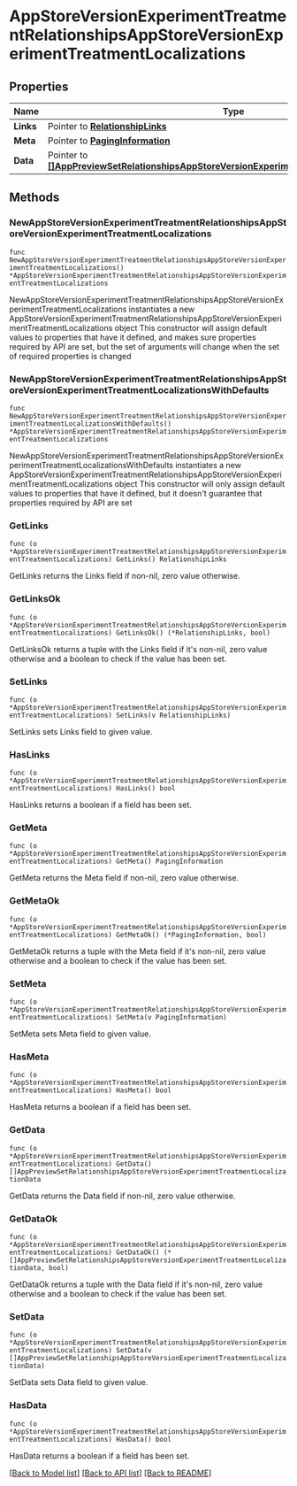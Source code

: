 # AppStoreVersionExperimentTreatmentRelationshipsAppStoreVersionExperimentTreatmentLocalizations

## Properties

Name | Type | Description | Notes
------------ | ------------- | ------------- | -------------
**Links** | Pointer to [**RelationshipLinks**](RelationshipLinks.md) |  | [optional] 
**Meta** | Pointer to [**PagingInformation**](PagingInformation.md) |  | [optional] 
**Data** | Pointer to [**[]AppPreviewSetRelationshipsAppStoreVersionExperimentTreatmentLocalizationData**](AppPreviewSetRelationshipsAppStoreVersionExperimentTreatmentLocalizationData.md) |  | [optional] 

## Methods

### NewAppStoreVersionExperimentTreatmentRelationshipsAppStoreVersionExperimentTreatmentLocalizations

`func NewAppStoreVersionExperimentTreatmentRelationshipsAppStoreVersionExperimentTreatmentLocalizations() *AppStoreVersionExperimentTreatmentRelationshipsAppStoreVersionExperimentTreatmentLocalizations`

NewAppStoreVersionExperimentTreatmentRelationshipsAppStoreVersionExperimentTreatmentLocalizations instantiates a new AppStoreVersionExperimentTreatmentRelationshipsAppStoreVersionExperimentTreatmentLocalizations object
This constructor will assign default values to properties that have it defined,
and makes sure properties required by API are set, but the set of arguments
will change when the set of required properties is changed

### NewAppStoreVersionExperimentTreatmentRelationshipsAppStoreVersionExperimentTreatmentLocalizationsWithDefaults

`func NewAppStoreVersionExperimentTreatmentRelationshipsAppStoreVersionExperimentTreatmentLocalizationsWithDefaults() *AppStoreVersionExperimentTreatmentRelationshipsAppStoreVersionExperimentTreatmentLocalizations`

NewAppStoreVersionExperimentTreatmentRelationshipsAppStoreVersionExperimentTreatmentLocalizationsWithDefaults instantiates a new AppStoreVersionExperimentTreatmentRelationshipsAppStoreVersionExperimentTreatmentLocalizations object
This constructor will only assign default values to properties that have it defined,
but it doesn't guarantee that properties required by API are set

### GetLinks

`func (o *AppStoreVersionExperimentTreatmentRelationshipsAppStoreVersionExperimentTreatmentLocalizations) GetLinks() RelationshipLinks`

GetLinks returns the Links field if non-nil, zero value otherwise.

### GetLinksOk

`func (o *AppStoreVersionExperimentTreatmentRelationshipsAppStoreVersionExperimentTreatmentLocalizations) GetLinksOk() (*RelationshipLinks, bool)`

GetLinksOk returns a tuple with the Links field if it's non-nil, zero value otherwise
and a boolean to check if the value has been set.

### SetLinks

`func (o *AppStoreVersionExperimentTreatmentRelationshipsAppStoreVersionExperimentTreatmentLocalizations) SetLinks(v RelationshipLinks)`

SetLinks sets Links field to given value.

### HasLinks

`func (o *AppStoreVersionExperimentTreatmentRelationshipsAppStoreVersionExperimentTreatmentLocalizations) HasLinks() bool`

HasLinks returns a boolean if a field has been set.

### GetMeta

`func (o *AppStoreVersionExperimentTreatmentRelationshipsAppStoreVersionExperimentTreatmentLocalizations) GetMeta() PagingInformation`

GetMeta returns the Meta field if non-nil, zero value otherwise.

### GetMetaOk

`func (o *AppStoreVersionExperimentTreatmentRelationshipsAppStoreVersionExperimentTreatmentLocalizations) GetMetaOk() (*PagingInformation, bool)`

GetMetaOk returns a tuple with the Meta field if it's non-nil, zero value otherwise
and a boolean to check if the value has been set.

### SetMeta

`func (o *AppStoreVersionExperimentTreatmentRelationshipsAppStoreVersionExperimentTreatmentLocalizations) SetMeta(v PagingInformation)`

SetMeta sets Meta field to given value.

### HasMeta

`func (o *AppStoreVersionExperimentTreatmentRelationshipsAppStoreVersionExperimentTreatmentLocalizations) HasMeta() bool`

HasMeta returns a boolean if a field has been set.

### GetData

`func (o *AppStoreVersionExperimentTreatmentRelationshipsAppStoreVersionExperimentTreatmentLocalizations) GetData() []AppPreviewSetRelationshipsAppStoreVersionExperimentTreatmentLocalizationData`

GetData returns the Data field if non-nil, zero value otherwise.

### GetDataOk

`func (o *AppStoreVersionExperimentTreatmentRelationshipsAppStoreVersionExperimentTreatmentLocalizations) GetDataOk() (*[]AppPreviewSetRelationshipsAppStoreVersionExperimentTreatmentLocalizationData, bool)`

GetDataOk returns a tuple with the Data field if it's non-nil, zero value otherwise
and a boolean to check if the value has been set.

### SetData

`func (o *AppStoreVersionExperimentTreatmentRelationshipsAppStoreVersionExperimentTreatmentLocalizations) SetData(v []AppPreviewSetRelationshipsAppStoreVersionExperimentTreatmentLocalizationData)`

SetData sets Data field to given value.

### HasData

`func (o *AppStoreVersionExperimentTreatmentRelationshipsAppStoreVersionExperimentTreatmentLocalizations) HasData() bool`

HasData returns a boolean if a field has been set.


[[Back to Model list]](../README.md#documentation-for-models) [[Back to API list]](../README.md#documentation-for-api-endpoints) [[Back to README]](../README.md)


